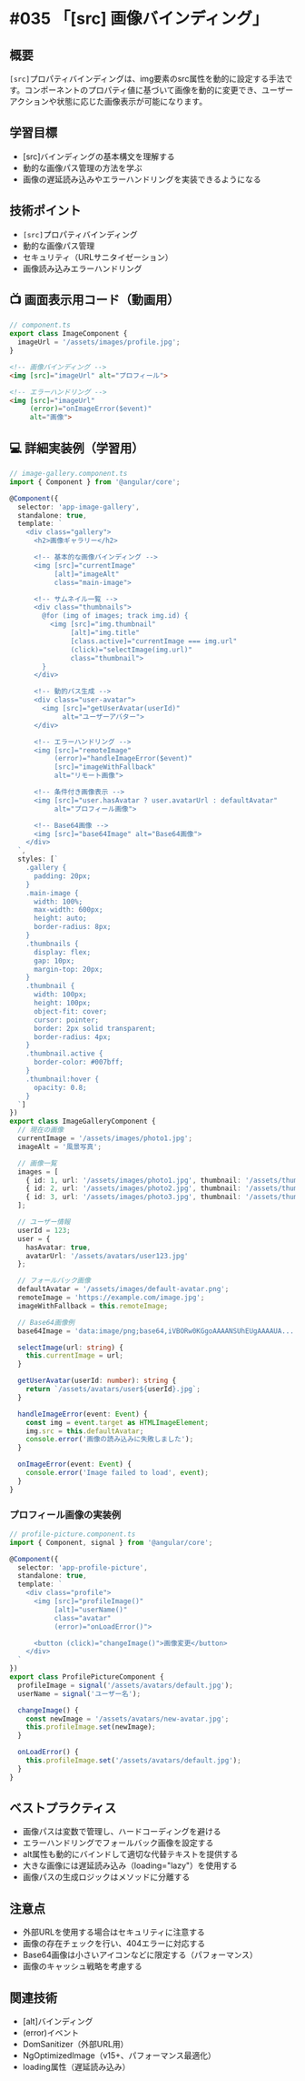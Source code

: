 # #035 「[src] 画像バインディング」

## 概要
`[src]`プロパティバインディングは、img要素のsrc属性を動的に設定する手法です。コンポーネントのプロパティ値に基づいて画像を動的に変更でき、ユーザーアクションや状態に応じた画像表示が可能になります。

## 学習目標
- [src]バインディングの基本構文を理解する
- 動的な画像パス管理の方法を学ぶ
- 画像の遅延読み込みやエラーハンドリングを実装できるようになる

## 技術ポイント
- `[src]`プロパティバインディング
- 動的な画像パス管理
- セキュリティ（URLサニタイゼーション）
- 画像読み込みエラーハンドリング

## 📺 画面表示用コード（動画用）

```typescript
// component.ts
export class ImageComponent {
  imageUrl = '/assets/images/profile.jpg';
}
```

```html
<!-- 画像バインディング -->
<img [src]="imageUrl" alt="プロフィール">
```

```html
<!-- エラーハンドリング -->
<img [src]="imageUrl"
     (error)="onImageError($event)"
     alt="画像">
```

## 💻 詳細実装例（学習用）

```typescript
// image-gallery.component.ts
import { Component } from '@angular/core';

@Component({
  selector: 'app-image-gallery',
  standalone: true,
  template: `
    <div class="gallery">
      <h2>画像ギャラリー</h2>

      <!-- 基本的な画像バインディング -->
      <img [src]="currentImage"
           [alt]="imageAlt"
           class="main-image">

      <!-- サムネイル一覧 -->
      <div class="thumbnails">
        @for (img of images; track img.id) {
          <img [src]="img.thumbnail"
               [alt]="img.title"
               [class.active]="currentImage === img.url"
               (click)="selectImage(img.url)"
               class="thumbnail">
        }
      </div>

      <!-- 動的パス生成 -->
      <div class="user-avatar">
        <img [src]="getUserAvatar(userId)"
             alt="ユーザーアバター">
      </div>

      <!-- エラーハンドリング -->
      <img [src]="remoteImage"
           (error)="handleImageError($event)"
           [src]="imageWithFallback"
           alt="リモート画像">

      <!-- 条件付き画像表示 -->
      <img [src]="user.hasAvatar ? user.avatarUrl : defaultAvatar"
           alt="プロフィール画像">

      <!-- Base64画像 -->
      <img [src]="base64Image" alt="Base64画像">
    </div>
  `,
  styles: [`
    .gallery {
      padding: 20px;
    }
    .main-image {
      width: 100%;
      max-width: 600px;
      height: auto;
      border-radius: 8px;
    }
    .thumbnails {
      display: flex;
      gap: 10px;
      margin-top: 20px;
    }
    .thumbnail {
      width: 100px;
      height: 100px;
      object-fit: cover;
      cursor: pointer;
      border: 2px solid transparent;
      border-radius: 4px;
    }
    .thumbnail.active {
      border-color: #007bff;
    }
    .thumbnail:hover {
      opacity: 0.8;
    }
  `]
})
export class ImageGalleryComponent {
  // 現在の画像
  currentImage = '/assets/images/photo1.jpg';
  imageAlt = '風景写真';

  // 画像一覧
  images = [
    { id: 1, url: '/assets/images/photo1.jpg', thumbnail: '/assets/thumbs/photo1.jpg', title: '風景1' },
    { id: 2, url: '/assets/images/photo2.jpg', thumbnail: '/assets/thumbs/photo2.jpg', title: '風景2' },
    { id: 3, url: '/assets/images/photo3.jpg', thumbnail: '/assets/thumbs/photo3.jpg', title: '風景3' }
  ];

  // ユーザー情報
  userId = 123;
  user = {
    hasAvatar: true,
    avatarUrl: '/assets/avatars/user123.jpg'
  };

  // フォールバック画像
  defaultAvatar = '/assets/images/default-avatar.png';
  remoteImage = 'https://example.com/image.jpg';
  imageWithFallback = this.remoteImage;

  // Base64画像例
  base64Image = 'data:image/png;base64,iVBORw0KGgoAAAANSUhEUgAAAAUA...';

  selectImage(url: string) {
    this.currentImage = url;
  }

  getUserAvatar(userId: number): string {
    return `/assets/avatars/user${userId}.jpg`;
  }

  handleImageError(event: Event) {
    const img = event.target as HTMLImageElement;
    img.src = this.defaultAvatar;
    console.error('画像の読み込みに失敗しました');
  }

  onImageError(event: Event) {
    console.error('Image failed to load', event);
  }
}
```

### プロフィール画像の実装例

```typescript
// profile-picture.component.ts
import { Component, signal } from '@angular/core';

@Component({
  selector: 'app-profile-picture',
  standalone: true,
  template: `
    <div class="profile">
      <img [src]="profileImage()"
           [alt]="userName()"
           class="avatar"
           (error)="onLoadError()">

      <button (click)="changeImage()">画像変更</button>
    </div>
  `
})
export class ProfilePictureComponent {
  profileImage = signal('/assets/avatars/default.jpg');
  userName = signal('ユーザー名');

  changeImage() {
    const newImage = '/assets/avatars/new-avatar.jpg';
    this.profileImage.set(newImage);
  }

  onLoadError() {
    this.profileImage.set('/assets/avatars/default.jpg');
  }
}
```

## ベストプラクティス
- 画像パスは変数で管理し、ハードコーディングを避ける
- エラーハンドリングでフォールバック画像を設定する
- alt属性も動的にバインドして適切な代替テキストを提供する
- 大きな画像には遅延読み込み（loading="lazy"）を使用する
- 画像パスの生成ロジックはメソッドに分離する

## 注意点
- 外部URLを使用する場合はセキュリティに注意する
- 画像の存在チェックを行い、404エラーに対応する
- Base64画像は小さいアイコンなどに限定する（パフォーマンス）
- 画像のキャッシュ戦略を考慮する

## 関連技術
- [alt]バインディング
- (error)イベント
- DomSanitizer（外部URL用）
- NgOptimizedImage（v15+、パフォーマンス最適化）
- loading属性（遅延読み込み）
